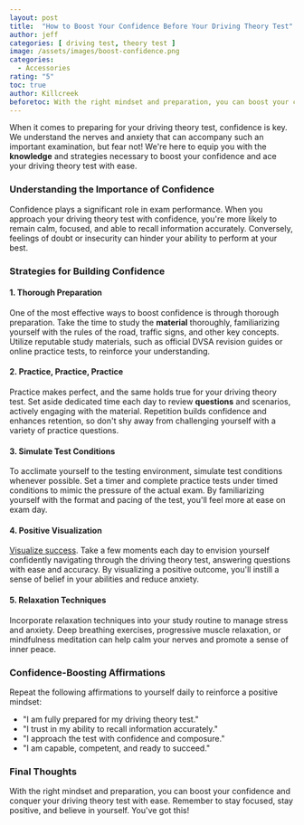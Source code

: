 ```yaml
---
layout: post
title:  "How to Boost Your Confidence Before Your Driving Theory Test"
author: jeff
categories: [ driving test, theory test ]
image: /assets/images/boost-confidence.png
categories:
  - Accessories
rating: "5"
toc: true
author: Killcreek
beforetoc: With the right mindset and preparation, you can boost your confidence and conquer your driving theory test with ease. Remember to stay focused, stay positive, and believe in yourself. You've got this!
---
```

When it comes to preparing for your driving theory test, confidence is key. We understand the nerves and anxiety that can accompany such an important examination, but fear not! We're here to equip you with the **knowledge** and strategies necessary to boost your confidence and ace your driving theory test with ease.

### Understanding the Importance of Confidence

Confidence plays a significant role in exam performance. When you approach your driving theory test with confidence, you're more likely to remain calm, focused, and able to recall information accurately. Conversely, feelings of doubt or insecurity can hinder your ability to perform at your best.

### Strategies for Building Confidence

#### 1. **Thorough Preparation**

One of the most effective ways to boost confidence is through thorough preparation. Take the time to study the **material** thoroughly, familiarizing yourself with the rules of the road, traffic signs, and other key concepts. Utilize reputable study materials, such as official DVSA revision guides or online practice tests, to reinforce your understanding.

#### 2. **Practice, Practice, Practice**

Practice makes perfect, and the same holds true for your driving theory test. Set aside dedicated time each day to review **questions** and scenarios, actively engaging with the material. Repetition builds confidence and enhances retention, so don't shy away from challenging yourself with a variety of practice questions.

#### 3. **Simulate Test Conditions**

To acclimate yourself to the testing environment, simulate test conditions whenever possible. Set a timer and complete practice tests under timed conditions to mimic the pressure of the actual exam. By familiarizing yourself with the format and pacing of the test, you'll feel more at ease on exam day.

#### 4. **Positive Visualization**

[Visualize success](/theory-test-essential-tips-for-success/). Take a few moments each day to envision yourself confidently navigating through the driving theory test, answering questions with ease and accuracy. By visualizing a positive outcome, you'll instill a sense of belief in your abilities and reduce anxiety.

#### 5. **Relaxation Techniques**

Incorporate relaxation techniques into your study routine to manage stress and anxiety. Deep breathing exercises, progressive muscle relaxation, or mindfulness meditation can help calm your nerves and promote a sense of inner peace.

### Confidence-Boosting Affirmations

Repeat the following affirmations to yourself daily to reinforce a positive mindset:

-   "I am fully prepared for my driving theory test."
-   "I trust in my ability to recall information accurately."
-   "I approach the test with confidence and composure."
-   "I am capable, competent, and ready to succeed."

### Final Thoughts

With the right mindset and preparation, you can boost your confidence and conquer your driving theory test with ease. Remember to stay focused, stay positive, and believe in yourself. You've got this!